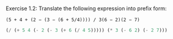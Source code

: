 Exercise 1.2: Translate the following expression into preﬁx
form:

```
(5 + 4 + (2 − (3 − (6 + 5/4)))) / 3(6 − 2)(2 − 7)
```

```lisp
(/ (+ 5 4 (- 2 (- 3 (+ 6 (/ 4 5))))) (* 3 (- 6 2) (- 2 7)))
```

